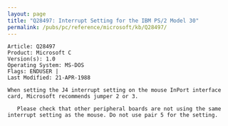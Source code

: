 ```yaml
---
layout: page
title: "Q28497: Interrupt Setting for the IBM PS/2 Model 30"
permalink: /pubs/pc/reference/microsoft/kb/Q28497/
---
```


	Article: Q28497
	Product: Microsoft C
	Version(s): 1.0
	Operating System: MS-DOS
	Flags: ENDUSER |
	Last Modified: 21-APR-1988
	
	When setting the J4 interrupt setting on the mouse InPort interface
	card, Microsoft recommends jumper 2 or 3.
	
	   Please check that other peripheral boards are not using the same
	interrupt setting as the mouse. Do not use pair 5 for the setting.
